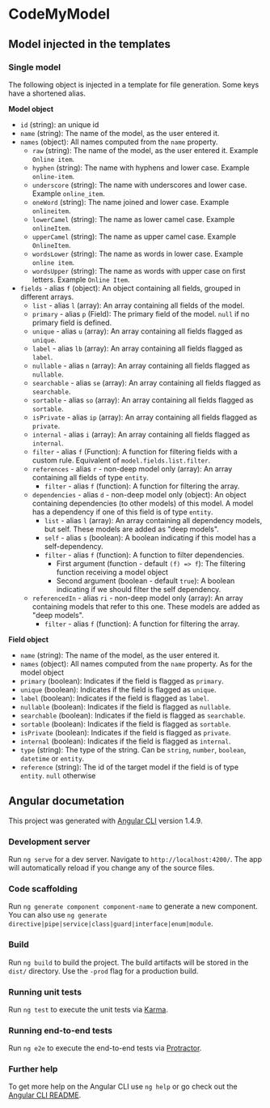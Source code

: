 # CodeMyModel

## Model injected in the templates

### Single model

The following object is injected in a template for file generation.
Some keys have a shortened alias.

**Model object**

+ `id` (string): an unique id
+ `name` (string): The name of the model, as the user entered it.
+ `names` (object): All names computed from the `name` property.
  + `raw` (string): The name of the model, as the user entered it. Example `Online item`.
  + `hyphen` (string): The name with hyphens and lower case. Example `online-item`.
  + `underscore` (string): The name with underscores and lower case. Example `online_item`.
  + `oneWord` (string): The name joined and lower case. Example `onlineitem`.
  + `lowerCamel` (string): The name as lower camel case. Example `onlineItem`.
  + `upperCamel` (string): The name as upper camel case. Example `OnlineItem`.
  + `wordsLower` (string): The name as words in lower case. Example `online item`.
  + `wordsUpper` (string): The name as words with upper case on first letters. Example `Online Item`.
+ `fields` - alias `f` (object): An object containing all fields, grouped in different arrays.
  + `list` - alias `l` (array): An array containing all fields of the model.
  + `primary` - alias `p` (Field): The primary field of the model. `null` if no primary field is defined.
  + `unique` - alias `u` (array): An array containing all fields flagged as `unique`.
  + `label` - alias `lb` (array): An array containing all fields flagged as `label`.
  + `nullable` - alias `n` (array): An array containing all fields flagged as `nullable`.
  + `searchable` - alias `se` (array): An array containing all fields flagged as `searchable`.
  + `sortable` - alias `so` (array): An array containing all fields flagged as `sortable`.
  + `isPrivate` - alias `ip` (array): An array containing all fields flagged as `private`.
  + `internal` - alias `i` (array): An array containing all fields flagged as `internal`.
  + `filter` - alias `f` (Function): A function for filtering fields with a custom rule. Equivalent of `model.fields.list.filter`.
  + `references` - alias `r` - non-deep model only (array): An array containing all fields of type `entity`.
    + `filter` - alias `f` (function): A function for filtering the array.
  + `dependencies` - alias `d` - non-deep model only (object): An object containing dependencies (to other models) of this model. A model has a dependency if one of this field is of type `entity`.
    + `list` - alias `l` (array): An array containing all dependency models, but self. These models are added as "deep models".
    + `self` - alias `s` (boolean): A boolean indicating if this model has a self-dependency.
    + `filter` - alias `f` (function): A function to filter dependencies.
      + First argument (function - default `(f) => f`): The filtering function receiving a model object
      + Second argument (boolean - default `true`): A boolean indicating if we should filter the self dependency.
  + `referencedIn` - alias `ri` - non-deep model only (array): An array containing models that refer to this one. These models are added as "deep models".
    + `filter` - alias `f` (function): A function for filtering the array.
            
**Field object**

+ `name` (string): The name of the model, as the user entered it.
+ `names` (object): All names computed from the `name` property. As for the model object
+ `primary` (boolean): Indicates if the field is flagged as `primary`.
+ `unique` (boolean): Indicates if the field is flagged as `unique`.
+ `label` (boolean): Indicates if the field is flagged as `label`.
+ `nullable` (boolean): Indicates if the field is flagged as `nullable`.
+ `searchable` (boolean): Indicates if the field is flagged as `searchable`.
+ `sortable` (boolean): Indicates if the field is flagged as `sortable`.
+ `isPrivate` (boolean): Indicates if the field is flagged as `private`.
+ `internal` (boolean): Indicates if the field is flagged as `internal`.
+ `type` (string): The type of the string. Can be `string`, `number`, `boolean`, `datetime` or `entity`.
+ `reference` (string): The id of the target model if the field is of type `entity`. `null` otherwise

## Angular documetation

This project was generated with [Angular CLI](https://github.com/angular/angular-cli) version 1.4.9.

### Development server

Run `ng serve` for a dev server. Navigate to `http://localhost:4200/`. The app will automatically reload if you change any of the source files.

### Code scaffolding

Run `ng generate component component-name` to generate a new component. You can also use `ng generate directive|pipe|service|class|guard|interface|enum|module`.

### Build

Run `ng build` to build the project. The build artifacts will be stored in the `dist/` directory. Use the `-prod` flag for a production build.

### Running unit tests

Run `ng test` to execute the unit tests via [Karma](https://karma-runner.github.io).

### Running end-to-end tests

Run `ng e2e` to execute the end-to-end tests via [Protractor](http://www.protractortest.org/).

### Further help

To get more help on the Angular CLI use `ng help` or go check out the [Angular CLI README](https://github.com/angular/angular-cli/blob/master/README.md).

